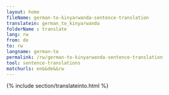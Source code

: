 ```yaml
---
layout: home
fileName: german-to-kinyarwanda-sentence-translation
translatein: german_to_kinyarwanda
folderName : translate
lang: rw
from: de
to: rw
langname: german-to
permalink: /rw/german-to-kinyarwanda-sentence-translation
tool: sentence-translations
matchurls: en&&de&&rw
---
```

{% include section/translateinto.html %}
